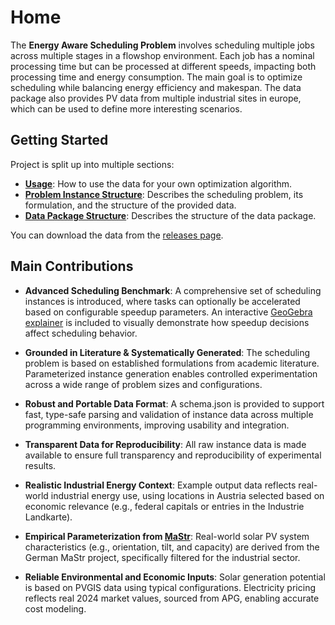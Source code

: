 # Home

The **Energy Aware Scheduling Problem** involves scheduling multiple jobs across multiple stages in a flowshop environment. Each job has a nominal processing time but can be processed at different speeds, impacting both processing time and energy consumption. The main goal is to optimize scheduling while balancing energy efficiency and makespan. The data package also provides PV data from multiple industrial sites in europe, which can be used to define more interesting scenarios. 

## Getting Started
Project is split up into multiple sections: 

- **[Usage]()**: How to use the data for your own optimization algorithm.
- **[Problem Instance Structure]()**: Describes the scheduling problem, its formulation, and the structure of the provided data.
- **[Data Package Structure]()**: Describes the structure of the data package.

You can download the data from the [releases page](https://github.com/prescriptiveanalytics/hgb-ai-data-energy-aware-production/releases).

## Main Contributions

- **Advanced Scheduling Benchmark**:
A comprehensive set of scheduling instances is introduced, where tasks can optionally be accelerated based on configurable speedup parameters. An interactive [GeoGebra explainer](https://www.geogebra.org/classic/cvkz3kq5) is included to visually demonstrate how speedup decisions affect scheduling behavior.

- **Grounded in Literature & Systematically Generated**:
The scheduling problem is based on established formulations from academic literature. Parameterized instance generation enables controlled experimentation across a wide range of problem sizes and configurations.

- **Robust and Portable Data Format**:
A schema.json is provided to support fast, type-safe parsing and validation of instance data across multiple programming environments, improving usability and integration.

- **Transparent Data for Reproducibility**:
All raw instance data is made available to ensure full transparency and reproducibility of experimental results.

- **Realistic Industrial Energy Context**:
Example output data reflects real-world industrial energy use, using locations in Austria selected based on economic relevance (e.g., federal capitals or entries in the Industrie Landkarte).

- **Empirical Parameterization from [MaStr](https://www.marktstammdatenregister.de/MaStR)**:
Real-world solar PV system characteristics (e.g., orientation, tilt, and capacity) are derived from the German MaStr project, specifically filtered for the industrial sector.

- **Reliable Environmental and Economic Inputs**:
Solar generation potential is based on PVGIS data using typical configurations. Electricity pricing reflects real 2024 market values, sourced from APG, enabling accurate cost modeling.
